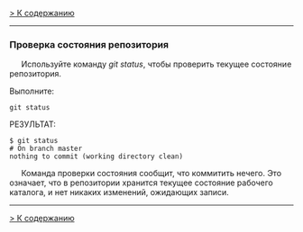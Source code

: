 [> К содержанию](./readme.md)

 ---

### Проверка состояния репозитория

&ensp;&ensp;&ensp;Используйте команду *git status*, чтобы проверить текущее состояние репозитория.

Выполните:

```branch=
git status
```

РЕЗУЛЬТАТ:

```branch=
$ git status
# On branch master
nothing to commit (working directory clean)
```

&ensp;&ensp;&ensp;Команда проверки состояния сообщит, что коммитить нечего. Это означает, что в репозитории хранится текущее состояние рабочего каталога, и нет никаких изменений, ожидающих записи.

---

[> К содержанию](./readme.md)